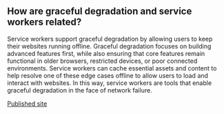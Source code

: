 ## How are graceful degradation and service workers related?
Service workers support graceful degradation by allowing users to keep their websites running offline. Graceful degradation focuses on building advanced features first, while also ensuring that core features remain functional in older browsers, restricted devices, or poor connected environments. Service workers can cache essential assets and content to help resolve one of these edge cases offline to allow users to load and interact with websites. In this way, service workers are tools that enable graceful degradation in the face of network failure.

[Published site](https://northorangeshore.github.io/CSE110_LAB8/)

